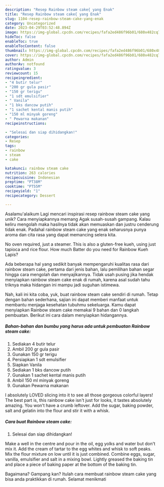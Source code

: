 ```yaml
---
description: "Resep Rainbow steam cake{ yang Enak"
title: "Resep Rainbow steam cake{ yang Enak"
slug: 1104-resep-rainbow-steam-cake-yang-enak
category: Uncategorized
date: 2023-04-29T03:52:48.894Z
image: https://img-global.cpcdn.com/recipes/fafa2ed486f96b01/680x482cq70/rainbow-steam-cake-foto-resep-utama.jpg
hideToc: false
enableToc: true
enableTocContent: false
thumbnail: https://img-global.cpcdn.com/recipes/fafa2ed486f96b01/680x482cq70/rainbow-steam-cake-foto-resep-utama.jpg
cover: https://img-global.cpcdn.com/recipes/fafa2ed486f96b01/680x482cq70/rainbow-steam-cake-foto-resep-utama.jpg
author: Admin
authorAv: notfound
ratingvalue: 3
reviewcount: 15
recipeingredient:
- "4 butir telur"
- "200 gr gula pasir"
- "150 gr terigu"
- "1 sdt emulsifier"
- " Vanila"
- "1 bks dancow putih"
- "1 sachet kental manis putih"
- "150 ml minyak goreng"
- " Pewarna makanan"
recipeinstructions:

- "Selesai dan siap dihidangkan!"
categories:
- Resep
tags:
- rainbow
- steam
- cake

katakunci: rainbow steam cake 
nutrition: 263 calories
recipecuisine: Indonesian
preptime: "PT38M"
cooktime: "PT55M"
recipeyield: "1"
recipecategory: Dessert

---
```



Asalamu'alaikum Lagi mencari inspirasi resep rainbow steam cake yang unik? Cara menyiapkannya memang Agak susah-susah gampang. Kalau keliru mengolah maka hasilnya tidak akan memuaskan dan justru cenderung tidak enak. Padahal rainbow steam cake yang enak seharusnya punya aroma dan cita rasa yang dapat memancing selera kita.


No oven required, just a steamer. This is also a gluten-free kueh, using just tapioca and rice flour. How much Batter do you need for Rainbow Kueh Lapis?

Ada beberapa hal yang sedikit banyak mempengaruhi kualitas rasa dari rainbow steam cake, pertama dari jenis bahan, lalu pemilihan bahan segar hingga cara mengolah dan menyajikannya. Tidak usah pusing jika hendak menyiapkan rainbow steam cake enak di rumah, karena asal sudah tahu triknya maka hidangan ini mampu jadi suguhan istimewa.


Nah, kali ini kita coba, yuk, buat rainbow steam cake sendiri di rumah. Tetap dengan bahan sederhana, sajian ini dapat memberi manfaat untuk membantu menjaga kesehatan tubuhmu sekeluarga. Kamu dapat menyiapkan Rainbow steam cake memakai 9 bahan dan 0 langkah pembuatan. Berikut ini cara dalam menyiapkan hidangannya.

<!--inarticleads1-->

##### Bahan-bahan dan bumbu yang harus ada untuk pembuatan Rainbow steam cake:

1. Sediakan 4 butir telur
1. Ambil 200 gr gula pasir
1. Gunakan 150 gr terigu
1. Persiapkan 1 sdt emulsifier
1. Siapkan  Vanila
1. Sediakan 1 bks dancow putih
1. Gunakan 1 sachet kental manis putih
1. Ambil 150 ml minyak goreng
1. Gunakan  Pewarna makanan


I absolutely LOVED slicing into it to see all those gorgeous colorful layers! The best part is, this rainbow cake isn&#39;t just for looks, it tastes absolutely amazing. You won&#39;t have a crumb leftover. Add the sugar, baking powder, salt and gelatin into the flour and stir it with a whisk. 

<!--inarticleads2-->

##### Cara buat Rainbow steam cake:


1. Selesai dan siap dihidangkan!

Make a well in the centre and pour in the oil, egg yolks and water but don&#39;t mix it. Add the cream of tartar to the egg whites and whisk to soft peaks. Mix the flour mixture on low until it is just combined. Combine eggs, sugar, vanilla, emulsifier and salt in a mixing bowl. Lightly greased the baking tin and place a piece of baking paper at the bottom of the baking tin. 

Bagaimana? Gampang kan? Itulah cara membuat rainbow steam cake yang bisa anda praktikkan di rumah. Selamat menikmati
